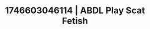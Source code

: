 ---
categories:
- AI-generated
- Sensory play
- Self-pleasure
- Erotic voice acting
- Nighttime romance
- Wet skin
- ASMR
- Cosplay
image: /assets/images/1746603046114.jpg
layout: post
seo:
  description: Featured content with premium ABDL Play, Scat Fetish. HD images available.
  keywords: ABDL Play, Scat Fetish
  og_image: /assets/images/1746603046114.jpg
  schema_type: VisualArtwork
tags:
- ABDL Play
- Scat Fetish
- '#1746603046114'
title: 1746603046114 | ABDL Play Scat Fetish
---